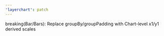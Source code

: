 ```yaml
---
'layerchart': patch
---
```


breaking(Bar/Bars): Replace groupBy/groupPadding with Chart-level x1/y1 derived scales
